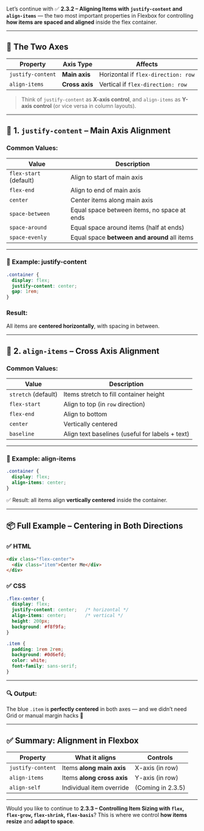 Let’s continue with ✅ **2.3.2 – Aligning Items with `justify-content` and `align-items`** — the two most important properties in Flexbox for controlling **how items are spaced and aligned** inside the flex container.

---

## 🧭 The Two Axes

|Property|Axis Type|Affects|
|---|---|---|
|`justify-content`|**Main axis**|Horizontal if `flex-direction: row`|
|`align-items`|**Cross axis**|Vertical if `flex-direction: row`|

> Think of `justify-content` as **X-axis control**, and `align-items` as **Y-axis control** (or vice versa in column layouts).

---

## 🔧 1. `justify-content` – Main Axis Alignment

### Common Values:

|Value|Description|
|---|---|
|`flex-start` (default)|Align to start of main axis|
|`flex-end`|Align to end of main axis|
|`center`|Center items along main axis|
|`space-between`|Equal space between items, no space at ends|
|`space-around`|Equal space around items (half at ends)|
|`space-evenly`|Equal space **between and around** all items|

---

### 🧪 Example: justify-content

```css
.container {
  display: flex;
  justify-content: center;
  gap: 1rem;
}
```

### Result:

All items are **centered horizontally**, with spacing in between.

---

## 🔧 2. `align-items` – Cross Axis Alignment

### Common Values:

|Value|Description|
|---|---|
|`stretch` (default)|Items stretch to fill container height|
|`flex-start`|Align to top (in `row` direction)|
|`flex-end`|Align to bottom|
|`center`|Vertically centered|
|`baseline`|Align text baselines (useful for labels + text)|

---

### 🧪 Example: align-items

```css
.container {
  display: flex;
  align-items: center;
}
```

✅ Result: all items align **vertically centered** inside the container.

---

## 📦 Full Example – Centering in Both Directions

### ✅ HTML

```html
<div class="flex-center">
  <div class="item">Center Me</div>
</div>
```

### ✅ CSS

```css
.flex-center {
  display: flex;
  justify-content: center;   /* horizontal */
  align-items: center;       /* vertical */
  height: 200px;
  background: #f8f9fa;
}

.item {
  padding: 1rem 2rem;
  background: #0d6efd;
  color: white;
  font-family: sans-serif;
}
```

---

### 🔍 Output:

The blue `.item` is **perfectly centered** in both axes — and we didn’t need Grid or manual margin hacks 💪

---

## ✅ Summary: Alignment in Flexbox

|Property|What it aligns|Controls|
|---|---|---|
|`justify-content`|Items **along main axis**|X-axis (in row)|
|`align-items`|Items **along cross axis**|Y-axis (in row)|
|`align-self`|Individual item override|(Coming in 2.3.5)|

---

Would you like to continue to **2.3.3 – Controlling Item Sizing with `flex`, `flex-grow`, `flex-shrink`, `flex-basis`**? This is where we control **how items resize** and **adapt to space**.